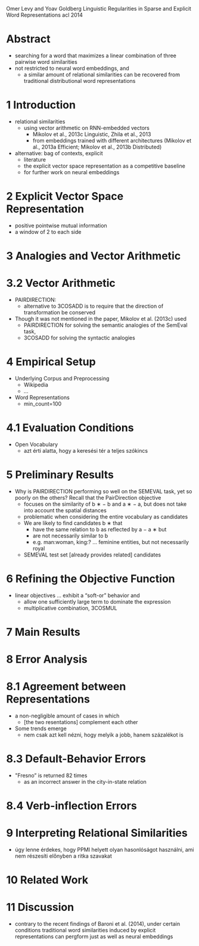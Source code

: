 Omer Levy and Yoav Goldberg
Linguistic Regularities in Sparse and Explicit Word Representations
acl 2014

# Abstract

* searching for a word that maximizes
  a linear combination of three pairwise word similarities
* not restricted to neural word embeddings, and
  * a similar amount of relational similarities can be recovered from
    traditional distributional word representations

# 1 Introduction

* relational similarities
  * using vector arithmetic on RNN-embedded vectors
    * Mikolov et al., 2013c Linguistic, Zhila et al., 2013
    * from embeddings trained with different architectures
      (Mikolov et al., 2013a Efficient; Mikolov et al., 2013b Distributed)
* alternative: bag of contexts, explicit
  * literature
  * the explicit vector space representation as a competitive baseline
  * for further work on neural embeddings

# 2 Explicit Vector Space Representation

* positive pointwise mutual information
* a window of 2 to each side

# 3 Analogies and Vector Arithmetic

# 3.2 Vector Arithmetic

* PAIRDIRECTION:
  * alternative to 3COSADD is to require that the 
    direction of transformation be conserved
* Though it was not mentioned in the paper, Mikolov et al. (2013c) used
  * PAIRDIRECTION for solving the semantic analogies of the SemEval task,
  * 3COSADD for solving the syntactic analogies

# 4 Empirical Setup

* Underlying Corpus and Preprocessing
  * Wikipedia
  * _..._
* Word Representations
  * min_count=100

# 4.1 Evaluation Conditions

* Open Vocabulary
  * azt érti alatta, hogy a keresési tér a teljes szókincs

# 5 Preliminary Results

* Why is PAIRDIRECTION performing so well on the SEMEVAL task, yet so poorly on
  the others? Recall that the PairDirection objective 
  * focuses on the similarity of b ∗ − b and a ∗ − a, but 
    does not take into account the spatial distances 
  * problematic when considering the entire vocabulary as candidates
  * We are likely to find candidates b ∗ that 
    * have the same relation to b as reflected by a − a ∗ but 
    * are not necessarily similar to b
    * e.g. man:woman, king:? ... feminine entities, but not necessarily royal
  * SEMEVAL test set [already provides related] candidates

# 6 Refining the Objective Function

* linear objectives ... exhibit a “soft-or” behavior and
  * allow one sufficiently large term to dominate the expression
  * multiplicative combination, 3COSMUL

# 7 Main Results

# 8 Error Analysis

# 8.1 Agreement between Representations

* a non-negligible amount of cases in which
  * [the two resentations] complement each other
* Some trends emerge
  * nem csak azt kell nézni, hogy melyik a jobb, hanem százalékot is

# 8.3 Default-Behavior Errors

* "Fresno” is returned 82 times
  * as an incorrect answer in the city-in-state relation

# 8.4 Verb-inflection Errors

# 9 Interpreting Relational Similarities

* úgy lenne érdekes, hogy PPMI helyett olyan hasonlóságot használni, ami nem
  részesíti előnyben a ritka szavakat

# 10 Related Work

# 11 Discussion

* contrary to the recent findings of Baroni et al. (2014), 
  under certain conditions traditional word similarities induced by explicit
  representations can pergform just as well as neural embeddings
